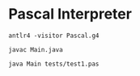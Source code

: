 # Pascal Interpreter

```
antlr4 -visitor Pascal.g4
```

```
javac Main.java 
```

```
java Main tests/test1.pas 
```